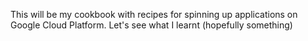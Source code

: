 This will be my cookbook with recipes for spinning up applications on Google Cloud Platform. Let's see what I learnt (hopefully something)
